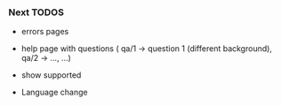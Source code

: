 ### Next TODOS
* errors pages
* help page with questions (
    qa/1 -> question 1 (different background),
    qa/2 -> ...,
    ...)
* show supported 

* Language change
